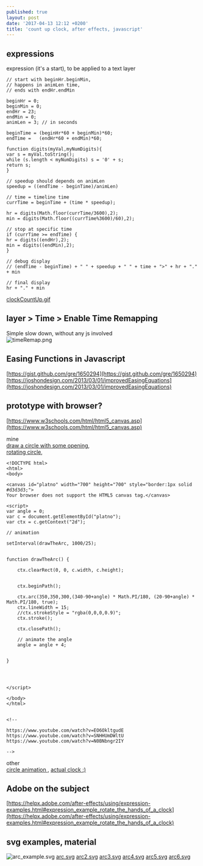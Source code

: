 ```yaml
---
published: true
layout: post
date: '2017-04-13 12:12 +0200'
title: 'count up clock, after effects, javascript'
---
```

## expressions

expression (it's a start), to be applied to a text layer 

    // start with beginHr.beginMin, 
    // happens in animLen time, 
    // ends with endHr.endMin
    
    beginHr = 0;
    beginMin = 0;
    endHr = 23;
    endMin = 0;
    animLen = 3; // in seconds
    
    beginTime = (beginHr*60 + beginMin)*60;
    endTime =   (endHr*60 + endMin)*60;
    
    function digits(myVal,myNumDigits){
    var s = myVal.toString();
    while (s.length < myNumDigits) s = '0' + s;
    return s;
    }
    
    // speedup should depends on animLen
    speedup = ((endTime - beginTime)/animLen)
    
    // time = timeline time
    currTime = beginTime + (time * speedup);
    
    hr = digits(Math.floor(currTime/3600),2);
    min = digits(Math.floor((currTime%3600)/60),2);
    
    // stop at specific time
    if (currTime >= endTime) {
    hr = digits((endHr),2);
    min = digits((endMin),2);
    }
    
    // debug display
    // (endTime - beginTime) + " " + speedup + " " + time + ">" + hr + "." + min
    
    // final display
    hr + "." + min
    
[clockCountUp.gif]({{site.baseurl}}/media/clockCountUp.gif)

## layer > Time > Enable Time Remapping

Simple slow down, without any js involved  
![timeRemap.png]({{site.baseurl}}/media/timeRemap.png)

## Easing Functions in Javascript

[https://gist.github.com/gre/1650294](https://gist.github.com/gre/1650294)  
[https://joshondesign.com/2013/03/01/improvedEasingEquations](https://joshondesign.com/2013/03/01/improvedEasingEquations)

## prototype with browser?

[https://www.w3schools.com/html/html5_canvas.asp](https://www.w3schools.com/html/html5_canvas.asp)

mine  
[draw a circle with some opening](https://www.w3schools.com/code/tryit.asp?filename=FEMV4HWJHOB7),  
[rotating circle](https://www.w3schools.com/code/tryit.asp?filename=FEQ0MIMMRHVH),  

    <!DOCTYPE html>
    <html>
    <body>
    
    <canvas id="platno" width="700" height="700" style="border:1px solid #d3d3d3;">
    Your browser does not support the HTML5 canvas tag.</canvas>
    
    <script>
    var angle = 0;
    var c = document.getElementById("platno");
    var ctx = c.getContext("2d");
    
    // animation
    
    setInterval(drawTheArc, 1000/25);
    
    
    function drawTheArc() {
    
        ctx.clearRect(0, 0, c.width, c.height);
    
    
        ctx.beginPath();
    
        ctx.arc(350,350,300,(340-90+angle) * Math.PI/180, (20-90+angle) * Math.PI/180, true);
        ctx.lineWidth = 15;
        //ctx.strokeStyle = "rgba(0,0,0,0.9)";
        ctx.stroke();
    
        ctx.closePath();
    
        // animate the angle    
        angle = angle + 4;
    
    
    }
    
    
    
    
    </script> 
    
    </body>
    </html>
    
    
    <!--
    
    https://www.youtube.com/watch?v=EO6OkltgudE
    https://www.youtube.com/watch?v=SNHHUmDWltU
    https://www.youtube.com/watch?v=N0BNbngr2IY
    
    -->


other  
[circle animation ](https://www.w3schools.com/code/tryit.asp?filename=FEMV8DICDA4R), 
[actual clock :)](https://www.w3schools.com/graphics/canvas_clock.asp)
    
## Adobe on the subject

[https://helpx.adobe.com/after-effects/using/expression-examples.html#expression_example_rotate_the_hands_of_a_clock](https://helpx.adobe.com/after-effects/using/expression-examples.html#expression_example_rotate_the_hands_of_a_clock)
    
## svg examples, material
    
![arc_example.svg]({{site.baseurl}}/media/arc_example.svg)
[arc.svg]({{site.baseurl}}/media/arc.svg)
[arc2.svg]({{site.baseurl}}/media/arc2.svg)
[arc3.svg]({{site.baseurl}}/media/arc3.svg)
[arc4.svg]({{site.baseurl}}/media/arc4.svg)
[arc5.svg]({{site.baseurl}}/media/arc5.svg)
[arc6.svg]({{site.baseurl}}/media/arc6.svg)
